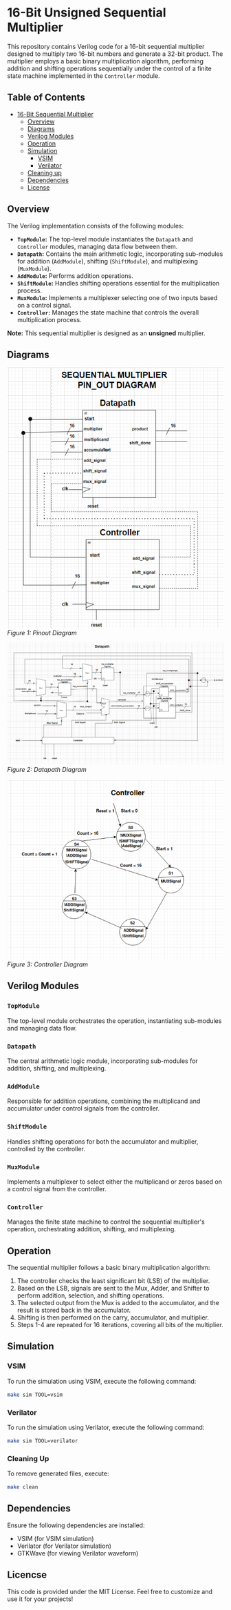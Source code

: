 # 16-Bit Unsigned Sequential Multiplier

This repository contains Verilog code for a 16-bit sequential multiplier designed to multiply two 16-bit numbers and generate a 32-bit product. The multiplier employs a basic binary multiplication algorithm, performing addition and shifting operations sequentially under the control of a finite state machine implemented in the `Controller` module.

## Table of Contents
- [16-Bit Sequential Multiplier](#16-bit-sequential-multiplier)
  - [Overview](#overview)
  - [Diagrams](#diagrams)
  - [Verilog Modules](#verilog-modules)
  - [Operation](#operation)
  - [Simulation](#simulation)
    - [VSIM](#Vsim)
    - [Verilator](#verilator)
  - [Cleaning up](#cleaning-up)
  - [Dependencies](#dependencies)
  - [License](#license)

## Overview

The Verilog implementation consists of the following modules:
- **`TopModule`:** The top-level module instantiates the `Datapath` and `Controller` modules, managing data flow between them.
- **`Datapath`:** Contains the main arithmetic logic, incorporating sub-modules for addition (`AddModule`), shifting (`ShiftModule`), and multiplexing (`MuxModule`).
- **`AddModule`:** Performs addition operations.
- **`ShiftModule`:** Handles shifting operations essential for the multiplication process.
- **`MuxModule`:** Implements a multiplexer selecting one of two inputs based on a control signal.
- **`Controller`:** Manages the state machine that controls the overall multiplication process.

**Note:** This sequential multiplier is designed as an **unsigned** multiplier.


## Diagrams

![Pinout Diagram](docs/Pinout.png)
*Figure 1: Pinout Diagram*

![Datapath Diagram](docs/Datapath.png)
*Figure 2: Datapath Diagram*

![Controller Diagram](docs/Controller.png)  
*Figure 3: Controller Diagram*

## Verilog Modules

### `TopModule`
The top-level module orchestrates the operation, instantiating sub-modules and managing data flow.

### `Datapath`
The central arithmetic logic module, incorporating sub-modules for addition, shifting, and multiplexing.

### `AddModule`
Responsible for addition operations, combining the multiplicand and accumulator under control signals from the controller.

### `ShiftModule`
Handles shifting operations for both the accumulator and multiplier, controlled by the controller.

### `MuxModule`
Implements a multiplexer to select either the multiplicand or zeros based on a control signal from the controller.

### `Controller`
Manages the finite state machine to control the sequential multiplier's operation, orchestrating addition, shifting, and multiplexing.

## Operation

The sequential multiplier follows a basic binary multiplication algorithm:
1. The controller checks the least significant bit (LSB) of the multiplier.
2. Based on the LSB, signals are sent to the Mux, Adder, and Shifter to perform addition, selection, and shifting operations.
3. The selected output from the Mux is added to the accumulator, and the result is stored back in the accumulator.
4. Shifting is then performed on the carry, accumulator, and multiplier.
5. Steps 1-4 are repeated for 16 iterations, covering all bits of the multiplier.

## Simulation

### VSIM

To run the simulation using VSIM, execute the following command:

```bash
make sim TOOL=vsim
```

### Verilator

To run the simulation using Verilator, execute the following command:

```bash
make sim TOOL=verilator
```

### Cleaning Up

To remove generated files, execute:

```bash
make clean
```

## Dependencies

Ensure the following dependencies are installed:
- VSIM (for VSIM simulation)
- Verilator (for Verilator simulation)
- GTKWave (for viewing Verilator waveform)

## Licencse

This code is provided under the MIT License. Feel free to customize and use it for your projects!

